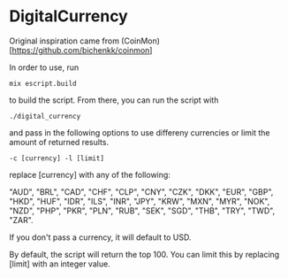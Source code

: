 # DigitalCurrency

Original inspiration came from (CoinMon)[https://github.com/bichenkk/coinmon]

In order to use, run 
```
mix escript.build
```
to build the script.  From there, you can run the script with 
```
./digital_currency
```
and pass in the following options to use differeny currencies or limit the amount of returned results.
```
-c [currency] -l [limit]
```
replace [currency] with any of the following:

"AUD", "BRL", "CAD", "CHF", "CLP", "CNY", "CZK", "DKK", "EUR", "GBP", "HKD", "HUF", "IDR", "ILS", "INR", "JPY", "KRW", "MXN", "MYR", "NOK", "NZD", "PHP", "PKR", "PLN", "RUB", "SEK", "SGD", "THB", "TRY", "TWD", "ZAR".

If you don't pass a currency, it will default to USD.

By default, the script will return the top 100.  You can limit this by replacing [limit] with an integer value.